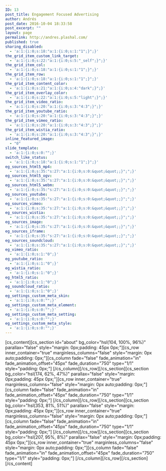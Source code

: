 ```yaml
---
ID: 13
post_title: Engagement Focused Advertising
author: Andrés
post_date: 2016-10-04 18:33:58
post_excerpt: ""
layout: page
permalink: http://andres.plashal.com/
published: true
sharing_disabled:
  - 'a:1:{i:0;s:18:"a:1:{i:0;s:1:"1";}";}'
the_grid_item_custom_link_target:
  - 'a:1:{i:0;s:22:"a:1:{i:0;s:5:"_self";}";}'
the_grid_item_col:
  - 'a:1:{i:0;s:18:"a:1:{i:0;s:1:"1";}";}'
the_grid_item_row:
  - 'a:1:{i:0;s:18:"a:1:{i:0;s:1:"1";}";}'
the_grid_item_content_color:
  - 'a:1:{i:0;s:21:"a:1:{i:0;s:4:"dark";}";}'
the_grid_item_overlay_color:
  - 'a:1:{i:0;s:22:"a:1:{i:0;s:5:"light";}";}'
the_grid_item_video_ratio:
  - 'a:1:{i:0;s:20:"a:1:{i:0;s:3:"4:3";}";}'
the_grid_item_youtube_ratio:
  - 'a:1:{i:0;s:20:"a:1:{i:0;s:3:"4:3";}";}'
the_grid_item_vimeo_ratio:
  - 'a:1:{i:0;s:20:"a:1:{i:0;s:3:"4:3";}";}'
the_grid_item_wistia_ratio:
  - 'a:1:{i:0;s:20:"a:1:{i:0;s:3:"4:3";}";}'
inline_featured_image:
  - "0"
slide_template:
  - 'a:1:{i:0;s:0:"";}'
switch_like_status:
  - 'a:1:{i:0;s:18:"a:1:{i:0;s:1:"1";}";}'
eg_sources_html5_mp4:
  - 'a:1:{i:0;s:35:"s:27:"a:1:{i:0;s:0:&quot;&quot;;}";";}'
eg_sources_html5_ogv:
  - 'a:1:{i:0;s:35:"s:27:"a:1:{i:0;s:0:&quot;&quot;;}";";}'
eg_sources_html5_webm:
  - 'a:1:{i:0;s:35:"s:27:"a:1:{i:0;s:0:&quot;&quot;;}";";}'
eg_sources_youtube:
  - 'a:1:{i:0;s:35:"s:27:"a:1:{i:0;s:0:&quot;&quot;;}";";}'
eg_sources_vimeo:
  - 'a:1:{i:0;s:35:"s:27:"a:1:{i:0;s:0:&quot;&quot;;}";";}'
eg_sources_wistia:
  - 'a:1:{i:0;s:35:"s:27:"a:1:{i:0;s:0:&quot;&quot;;}";";}'
eg_sources_image:
  - 'a:1:{i:0;s:35:"s:27:"a:1:{i:0;s:0:&quot;&quot;;}";";}'
eg_sources_iframe:
  - 'a:1:{i:0;s:35:"s:27:"a:1:{i:0;s:0:&quot;&quot;;}";";}'
eg_sources_soundcloud:
  - 'a:1:{i:0;s:35:"s:27:"a:1:{i:0;s:0:&quot;&quot;;}";";}'
eg_vimeo_ratio:
  - 'a:1:{i:0;s:1:"0";}'
eg_youtube_ratio:
  - 'a:1:{i:0;s:1:"0";}'
eg_wistia_ratio:
  - 'a:1:{i:0;s:1:"0";}'
eg_html5_ratio:
  - 'a:1:{i:0;s:1:"0";}'
eg_soundcloud_ratio:
  - 'a:1:{i:0;s:1:"0";}'
eg_settings_custom_meta_skin:
  - 'a:1:{i:0;s:0:"";}'
eg_settings_custom_meta_element:
  - 'a:1:{i:0;s:0:"";}'
eg_settings_custom_meta_setting:
  - 'a:1:{i:0;s:0:"";}'
eg_settings_custom_meta_style:
  - 'a:1:{i:0;s:0:"";}'
---
```

[cs_content][cs_section id="about" bg_color="hsl(104, 100%, 96%)" parallax="false" style="margin: 0px;padding: 45px 0px;"][cs_row inner_container="true" marginless_columns="false" style="margin: 0px auto;padding: 0px;"][cs_column fade="false" fade_animation="in" fade_animation_offset="45px" fade_duration="750" type="1/1" style="padding: 0px;"]&nbsp;[/cs_column][/cs_row][/cs_section][cs_section bg_color="hsl(174, 62%, 47%)" parallax="false" style="margin: 0px;padding: 45px 0px;"][cs_row inner_container="true" marginless_columns="false" style="margin: 0px auto;padding: 0px;"][cs_column fade="false" fade_animation="in" fade_animation_offset="45px" fade_duration="750" type="1/1" style="padding: 0px;"]&nbsp;[/cs_column][/cs_row][/cs_section][cs_section bg_color="hsl(353, 81%, 51%)" parallax="false" style="margin: 0px;padding: 45px 0px;"][cs_row inner_container="true" marginless_columns="false" style="margin: 0px auto;padding: 0px;"][cs_column fade="false" fade_animation="in" fade_animation_offset="45px" fade_duration="750" type="1/1" style="padding: 0px;"]&nbsp;[/cs_column][/cs_row][/cs_section][cs_section bg_color="hsl(207, 95%, 8%)" parallax="false" style="margin: 0px;padding: 45px 0px;"][cs_row inner_container="true" marginless_columns="false" style="margin: 0px auto;padding: 0px;"][cs_column fade="false" fade_animation="in" fade_animation_offset="45px" fade_duration="750" type="1/1" style="padding: 0px;"]&nbsp;[/cs_column][/cs_row][/cs_section][/cs_content]